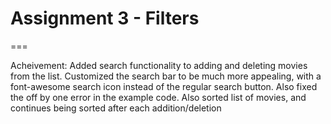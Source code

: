 # Assignment 3 - Filters
===

Acheivement:
Added search functionality to adding and deleting movies from the list. Customized the search bar to be much more appealing, with a font-awesome search icon instead of the regular search button. Also fixed the off by one error in the example code. Also sorted list of movies, and continues being sorted after each addition/deletion